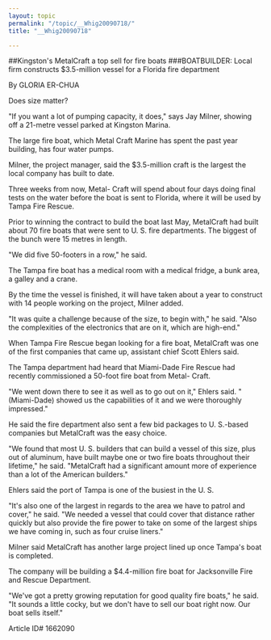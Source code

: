 ```yaml
---
layout: topic
permalink: "/topic/__Whig20090718/"
title: "__Whig20090718"

---
```


##Kingston's MetalCraft a top sell for fire boats
###BOATBUILDER: Local firm constructs $3.5-million vessel for a Florida fire department

By GLORIA ER-CHUA



Does size matter?

"If you want a lot of pumping capacity, it does," says Jay Milner, showing off a 21-metre vessel parked at Kingston Marina.

The large fire boat, which Metal Craft Marine has spent the past year building, has four water pumps.

Milner, the project manager, said the $3.5-million craft is the largest the local company has built to date.

Three weeks from now, Metal- Craft will spend about four days doing final tests on the water before the boat is sent to Florida, where it will be used by Tampa Fire Rescue.

Prior to winning the contract to build the boat last May, MetalCraft had built about 70 fire boats that were sent to U. S. fire departments. The biggest of the bunch were 15 metres in length.

"We did five 50-footers in a row," he said.

The Tampa fire boat has a medical room with a medical fridge, a bunk area, a galley and a crane.

By the time the vessel is finished, it will have taken about a year to construct with 14 people working on the project, Milner added.

"It was quite a challenge because of the size, to begin with," he said. "Also the complexities of the electronics that are on it, which are high-end."

When Tampa Fire Rescue began looking for a fire boat, MetalCraft was one of the first companies that came up, assistant chief Scott Ehlers said.

The Tampa department had heard that Miami-Dade Fire Rescue had recently commissioned a 50-foot fire boat from Metal- Craft.

"We went down there to see it as well as to go out on it," Ehlers said. "(Miami-Dade) showed us the capabilities of it and we were thoroughly impressed."

He said the fire department also sent a few bid packages to U. S.-based companies but MetalCraft was the easy choice.

"We found that most U. S. builders that can build a vessel of this size, plus out of aluminum, have built maybe one or two fire boats throughout their lifetime," he said. "MetalCraft had a significant amount more of experience than a lot of the American builders."

Ehlers said the port of Tampa is one of the busiest in the U. S.

"It's also one of the largest in regards to the area we have to patrol and cover," he said. "We needed a vessel that could cover that distance rather quickly but also provide the fire power to take on some of the largest ships we have coming in, such as four cruise liners."

Milner said MetalCraft has another large project lined up once Tampa's boat is completed.

The company will be building a $4.4-million fire boat for Jacksonville Fire and Rescue Department.

"We've got a pretty growing reputation for good quality fire boats," he said. "It sounds a little cocky, but we don't have to sell our boat right now. Our boat sells itself."



Article ID# 1662090


